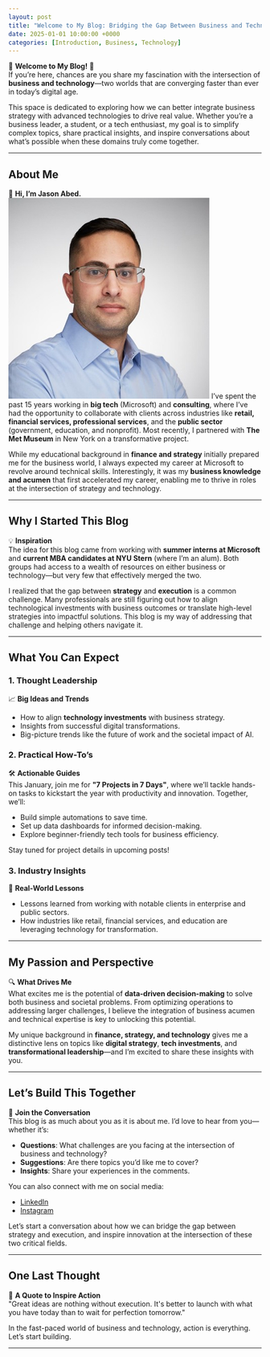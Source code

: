 ```yaml
---
layout: post
title: "Welcome to My Blog: Bridging the Gap Between Business and Technology"
date: 2025-01-01 10:00:00 +0000
categories: [Introduction, Business, Technology]
---
```


🌟 **Welcome to My Blog!** 🌟  
If you’re here, chances are you share my fascination with the intersection of **business and technology**—two worlds that are converging faster than ever in today’s digital age.

This space is dedicated to exploring how we can better integrate business strategy with advanced technologies to drive real value. Whether you’re a business leader, a student, or a tech enthusiast, my goal is to simplify complex topics, share practical insights, and inspire conversations about what’s possible when these domains truly come together.

---

## **About Me**
👔 **Hi, I’m Jason Abed.**  
![Professional Headshot](./_site/about/headshot.jpeg)
I’ve spent the past 15 years working in **big tech** (Microsoft) and **consulting**, where I’ve had the opportunity to collaborate with clients across industries like **retail, financial services, professional services**, and the **public sector** (government, education, and nonprofit). Most recently, I partnered with **The Met Museum** in New York on a transformative project.

While my educational background in **finance and strategy** initially prepared me for the business world, I always expected my career at Microsoft to revolve around technical skills. Interestingly, it was my **business knowledge and acumen** that first accelerated my career, enabling me to thrive in roles at the intersection of strategy and technology.

---

## **Why I Started This Blog**

💡 **Inspiration**  
The idea for this blog came from working with **summer interns at Microsoft** and **current MBA candidates at NYU Stern** (where I’m an alum). Both groups had access to a wealth of resources on either business or technology—but very few that effectively merged the two.

I realized that the gap between **strategy** and **execution** is a common challenge. Many professionals are still figuring out how to align technological investments with business outcomes or translate high-level strategies into impactful solutions. This blog is my way of addressing that challenge and helping others navigate it.

---

## **What You Can Expect**

### **1. Thought Leadership**
📈 **Big Ideas and Trends**  
- How to align **technology investments** with business strategy.
- Insights from successful digital transformations.
- Big-picture trends like the future of work and the societal impact of AI.

### **2. Practical How-To’s**
🛠️ **Actionable Guides**  
This January, join me for **"7 Projects in 7 Days"**, where we’ll tackle hands-on tasks to kickstart the year with productivity and innovation. Together, we’ll:
- Build simple automations to save time.
- Set up data dashboards for informed decision-making.
- Explore beginner-friendly tech tools for business efficiency.

Stay tuned for project details in upcoming posts!

### **3. Industry Insights**
🏢 **Real-World Lessons**  
- Lessons learned from working with notable clients in enterprise and public sectors.
- How industries like retail, financial services, and education are leveraging technology for transformation.

---

## **My Passion and Perspective**

🔍 **What Drives Me**  
What excites me is the potential of **data-driven decision-making** to solve both business and societal problems. From optimizing operations to addressing larger challenges, I believe the integration of business acumen and technical expertise is key to unlocking this potential.

My unique background in **finance, strategy, and technology** gives me a distinctive lens on topics like **digital strategy**, **tech investments**, and **transformational leadership**—and I’m excited to share these insights with you.

---

## **Let’s Build This Together**

🤝 **Join the Conversation**  
This blog is as much about you as it is about me. I’d love to hear from you—whether it’s:
- **Questions**: What challenges are you facing at the intersection of business and technology?
- **Suggestions**: Are there topics you’d like me to cover?
- **Insights**: Share your experiences in the comments.

You can also connect with me on social media:
- [LinkedIn](https://linkedin.com/in/jasonabed)
- [Instagram](https://instagram.com/jason_abed)

Let’s start a conversation about how we can bridge the gap between strategy and execution, and inspire innovation at the intersection of these two critical fields.

---

## **One Last Thought**

🚀 **A Quote to Inspire Action**  
"Great ideas are nothing without execution. It's better to launch with what you have today than to wait for perfection tomorrow."

In the fast-paced world of business and technology, action is everything. Let’s start building.

---
